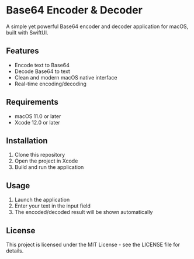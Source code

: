 # Base64 Encoder & Decoder

A simple yet powerful Base64 encoder and decoder application for macOS, built with SwiftUI.

## Features

- Encode text to Base64
- Decode Base64 to text
- Clean and modern macOS native interface
- Real-time encoding/decoding

## Requirements

- macOS 11.0 or later
- Xcode 12.0 or later

## Installation

1. Clone this repository
2. Open the project in Xcode
3. Build and run the application

## Usage

1. Launch the application
2. Enter your text in the input field
3. The encoded/decoded result will be shown automatically

## License

This project is licensed under the MIT License - see the LICENSE file for details.
